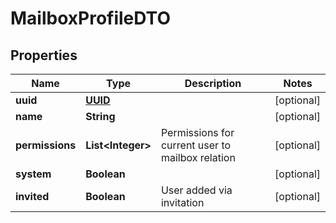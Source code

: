 # MailboxProfileDTO

## Properties
Name | Type | Description | Notes
------------ | ------------- | ------------- | -------------
**uuid** | [**UUID**](UUID.md) |  |  [optional]
**name** | **String** |  |  [optional]
**permissions** | **List&lt;Integer&gt;** | Permissions for current user to mailbox relation |  [optional]
**system** | **Boolean** |  |  [optional]
**invited** | **Boolean** | User added via invitation |  [optional]
